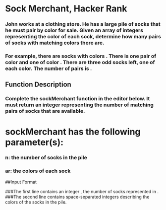 # Sock Merchant, Hacker Rank
### John works at a clothing store. He has a large pile of socks that he must pair by color for sale. Given an array of integers representing the color of each sock, determine how many pairs of socks with matching colors there are.

### For example, there are  socks with colors . There is one pair of color  and one of color . There are three odd socks left, one of each color. The number of pairs is .

## Function Description

### Complete the sockMerchant function in the editor below. It must return an integer representing the number of matching pairs of socks that are available.

# sockMerchant has the following parameter(s):

### n: the number of socks in the pile

### ar: the colors of each sock

##Input Format

###The first line contains an integer , the number of socks represented in . 
###The second line contains  space-separated integers describing the colors  of the socks in the pile.
